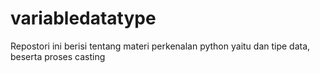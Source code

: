 # variabledatatype
Repostori ini berisi tentang materi perkenalan python yaitu dan tipe data, beserta proses casting
